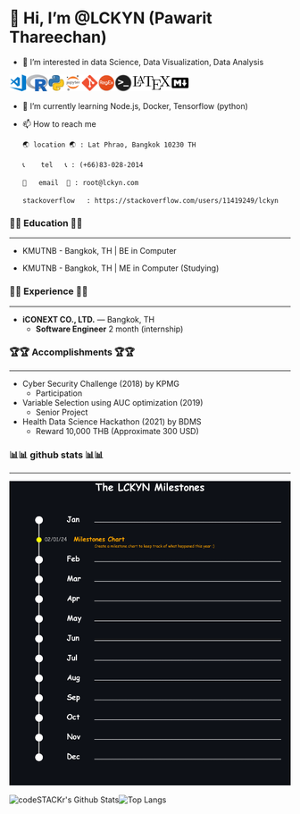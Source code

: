 # 👋 Hi, I’m @LCKYN (Pawarit Thareechan)
- 👀 I’m interested in data Science, Data Visualization, Data Analysis

<img align="left" alt="Visual Studio Code" height="30px" src="icon/visual-studio-code.png" />
<img align="left" alt="R" height="30px" src="icon/r.png"/>
<img align="left" alt="Python" height="30px" src="icon/python.png" />
<img align="left" alt="Jupyter Notebook" height="30px" src="icon/jupyter-notebook.png" />
<img align="left" alt="Git" height="30px" src="icon/git.png" />
<img align="left" alt="regex" height="30px" src="icon/regex.png" />
<img align="left" alt="Terminal" height="30px" src="icon/terminal.png" />
<img align="left" alt="latex" height="30px" src="icon/latex.png" />
<img align="left" alt="markdown" height="30px" src="icon/markdown.png" />
<br /><br />

- 🌱 I’m currently learning Node.js, Docker, Tensorflow (python)
<!-- - 💞️ I’m looking to collaborate on ... !-->
- 📫 How to reach me 

      🌏 location 🌏 : Lat Phrao, Bangkok 10230 TH
      
      📞    tel   📞 : (+66)83-028-2014
      
      📧   email  📧 : root@lckyn.com
      
      stackoverflow   : https://stackoverflow.com/users/11419249/lckyn

### 📖📖 Education 📖📖

___


* KMUTNB - Bangkok, TH | BE in Computer

* KMUTNB - Bangkok, TH | ME in Computer (Studying)

### 💭💭 Experience 💭💭

___

* **iCONEXT CO., LTD.** — Bangkok, TH	 
  * **Software Engineer** 2 month (internship)

### 🏆🏆 Accomplishments 🏆🏆

___

* Cyber Security Challenge (2018) by KPMG
  * Participation
* Variable Selection using AUC optimization (2019)
  * Senior Project 
* Health Data Science Hackathon (2021) by BDMS 
  * Reward 10,000 THB (Approximate 300 USD)

### 📊📊 github stats 📊📊

___

![<img src="https://github-readme-stats.vercel.app/api?username=lckyn&show_icons=true&hide_border=true" />](https://raw.githubusercontent.com/LCKYN/The-LCKYN-Milestones/main/The%20LCKYN%20Milestones%20Dark%20Mode.png)

<img align="left" alt="codeSTACKr's Github Stats" src="https://github-readme-stats.vercel.app/api?username=lckyn&show_icons=true&hide_border=true" />

![Top Langs](https://github-readme-stats.vercel.app/api/top-langs/?username=lckyn&hide_border=true)
